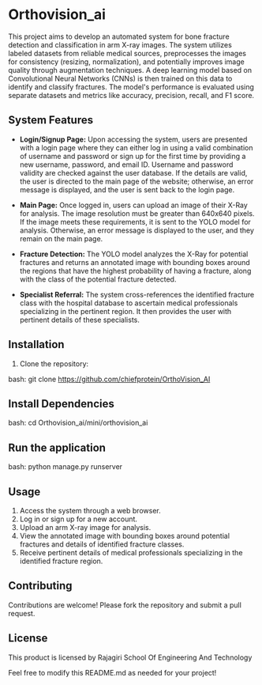 # Orthovision_ai

This project aims to develop an automated system for bone fracture detection and classification in arm X-ray images. The system utilizes labeled datasets from reliable medical sources, preprocesses the images for consistency (resizing, normalization), and potentially improves image quality through augmentation techniques. A deep learning model based on Convolutional Neural Networks (CNNs) is then trained on this data to identify and classify fractures. The model's performance is evaluated using separate datasets and metrics like accuracy, precision, recall, and F1 score.

## System Features

- **Login/Signup Page:** Upon accessing the system, users are presented with a login page where they can either log in using a valid combination of username and password or sign up for the first time by providing a new username, password, and email ID. Username and password validity are checked against the user database. If the details are valid, the user is directed to the main page of the website; otherwise, an error message is displayed, and the user is sent back to the login page.

- **Main Page:** Once logged in, users can upload an image of their X-Ray for analysis. The image resolution must be greater than 640x640 pixels. If the image meets these requirements, it is sent to the YOLO model for analysis. Otherwise, an error message is displayed to the user, and they remain on the main page.

- **Fracture Detection:** The YOLO model analyzes the X-Ray for potential fractures and returns an annotated image with bounding boxes around the regions that have the highest probability of having a fracture, along with the class of the potential fracture detected.

- **Specialist Referral:** The system cross-references the identified fracture class with the hospital database to ascertain medical professionals specializing in the pertinent region. It then provides the user with pertinent details of these specialists.

## Installation

1. Clone the repository:

bash: 
git clone https://github.com/chiefprotein/OrthoVision_AI

## Install Dependencies
bash: 
cd Orthovision_ai/mini/orthovision_ai

## Run the application
bash: 
python manage.py runserver

## Usage
1. Access the system through a web browser.
2. Log in or sign up for a new account.
3. Upload an arm X-ray image for analysis.
4. View the annotated image with bounding boxes around potential fractures and details of identified fracture classes.
5. Receive pertinent details of medical professionals specializing in the identified fracture region.

## Contributing
 Contributions are welcome! Please fork the repository and submit a pull request.
 
## License
This product is licensed by Rajagiri School Of Engineering And Technology


Feel free to modify this README.md as needed for your project!
